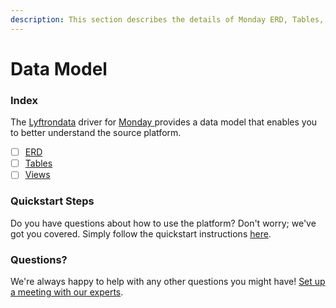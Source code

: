 ```yaml
---
description: This section describes the details of Monday ERD, Tables, and Views.
---
```


# Data Model

### Index

The  [Lyftrondata](https://www.lyftrondata.com/) driver for [Monday](https://www.lyftrondata.com/integration/monday/)[ ](https://www.lyftrondata.com/integration/monday/)provides a data model that enables you to better understand the source platform.

* [ ] [ERD](../../../business-analytics/monday/data-model/erd.md)
* [ ] [Tables](../../../business-analytics/monday/data-model/tables.md)
* [ ] [Views](../../../business-analytics/monday/data-model/views.md)

### Quickstart Steps

Do you have questions about how to use the platform? Don't worry; we've got you covered. Simply follow the quickstart instructions [here](../../../../quickstart-steps.md).

### Questions? <a href="#questions" id="questions"></a>

We're always happy to help with any other questions you might have! [Set up a meeting with our experts](https://www.lyftrondata.com/book-a-meeting/).

